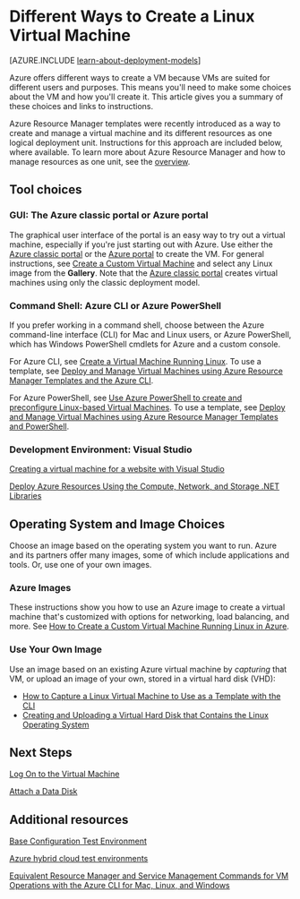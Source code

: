 <properties
    pageTitle="Different ways to create a Linux VM | Microsoft Azure"
    description="Lists the different ways to create a Linux virtual machine on Azure and gives links to further instructions."
    services="virtual-machines"
    documentationCenter=""
    authors="dsk-2015"
    manager="timlt"
    editor=""
    tags="azure-service-management,azure-resource-manager"/>

<tags
    ms.service="virtual-machines"
    ms.devlang="na"
    ms.topic="article"
    ms.tgt_pltfrm="vm-linux"
    ms.workload="infrastructure-services"
    ms.date="08/12/2015"
    ms.author="dkshir"/>

# Different Ways to Create a Linux Virtual Machine

[AZURE.INCLUDE [learn-about-deployment-models](../../includes/learn-about-deployment-models-both-include.md)]

Azure offers different ways to create a VM because VMs are suited for different users and purposes. This means you'll need to make some choices about the VM and how you'll create it. This article gives you a summary of these choices and links to instructions.

Azure Resource Manager templates were recently introduced as a way to create and manage a virtual machine and its different resources as one logical deployment unit. Instructions for this approach are included below, where available. To learn more about Azure Resource Manager and how to manage resources as one unit, see the [overview][].

## Tool choices

### GUI: The Azure classic portal or Azure portal

The graphical user interface of the portal is an easy way to try out a virtual machine, especially if you're just starting out with Azure. Use either the [Azure classic portal](http://manage.windowsazure.com) or the [Azure portal](http://portal.azure.com) to create the VM. For general instructions, see [Create a Custom Virtual Machine][] and select any Linux image from the **Gallery**. Note that the [Azure classic portal](http://manage.windowsazure.com) creates virtual machines using only the classic deployment model.

### Command Shell: Azure CLI or Azure PowerShell

If you prefer working in a command shell, choose between the Azure command-line interface (CLI) for Mac and Linux users, or Azure PowerShell, which has Windows PowerShell cmdlets for Azure and a custom console.

For Azure CLI, see [Create a Virtual Machine Running Linux][]. To use a template, see [Deploy and Manage Virtual Machines using Azure Resource Manager Templates and the Azure CLI][].

For Azure PowerShell, see [Use Azure PowerShell to create and preconfigure Linux-based Virtual Machines][]. To use a template, see [Deploy and Manage Virtual Machines using Azure Resource Manager Templates and PowerShell][].

### Development Environment: Visual Studio

[Creating a virtual machine for a website with Visual Studio][]

[Deploy Azure Resources Using the Compute, Network, and Storage .NET Libraries][]

## Operating System and Image Choices

Choose an image based on the operating system you want to run. Azure and its partners offer many images, some of which include applications and tools. Or, use one of your own images.

### Azure Images

These instructions show you how to use an Azure image to create a virtual machine that's customized with options for networking, load balancing, and more. See [How to Create a Custom Virtual Machine Running Linux in Azure][].

### Use Your Own Image

Use an image based on an existing Azure virtual machine by *capturing* that VM, or upload an image of your own, stored in a virtual hard disk (VHD):

- [How to Capture a Linux Virtual Machine to Use as a Template with the CLI][]
- [Creating and Uploading a Virtual Hard Disk that Contains the Linux Operating System][]

## Next Steps

[Log On to the Virtual Machine][]

[Attach a Data Disk][]

## Additional resources

[Base Configuration Test Environment][]

[Azure hybrid cloud test environments][]

[Equivalent Resource Manager and Service Management Commands for VM Operations with the Azure CLI for Mac, Linux, and Windows][]

<!-- LINKS -->
[overview]: ../resource-group-overview.md

[Create a Virtual Machine Running Windows]: virtual-machines-windows-tutorial.md
[Create a Virtual Machine Running Linux]: virtual-machines-linux-tutorial.md

[Equivalent Resource Manager and Service Management Commands for VM Operations with the Azure CLI for Mac, Linux, and Windows]:xplat-cli-azure-manage-vm-asm-arm.md
[Deploy and Manage Virtual Machines using Azure Resource Manager Templates and the Azure CLI]: virtual-machines-deploy-rmtemplates-azure-cli.md
[Deploy and Manage Virtual Machines using Azure Resource Manager Templates and PowerShell]:  virtual-machines-deploy-rmtemplates-powershell.md
[Use Azure PowerShell to create and preconfigure Linux-based Virtual Machines]: virtual-machines-ps-create-preconfigure-linux-vms.md

[How to Create a Custom Virtual Machine Running Linux in Azure]: virtual-machines-linux-create-custom.md
[How to Capture a Linux Virtual Machine to Use as a Template with the CLI]: virtual-machines-linux-capture-image.md

[Creating and Uploading a Virtual Hard Disk that Contains the Linux Operating System]: virtual-machines-linux-create-upload-vhd.md

[Creating a virtual machine for a website with Visual Studio]: virtual-machines-dotnet-create-visual-studio-powershell.md
[Deploy Azure Resources Using the Compute, Network, and Storage .NET Libraries]: virtual-machines-arm-deployment.md

[Log On to the Virtual Machine]: virtual-machines-linux-how-to-log-on.md

[Attach a Data Disk]: virtual-machines-linux-how-to-attach-disk.md

[Base Configuration Test Environment]: virtual-machines-base-configuration-test-environment.md
[Azure hybrid cloud test environments]: virtual-machines-hybrid-cloud-test-environments.md

[Create a Virtual Machine Running Linux]: virtual-machines-linux-tutorial.md
[Create a Custom Virtual Machine]: virtual-machines-create-custom.md

